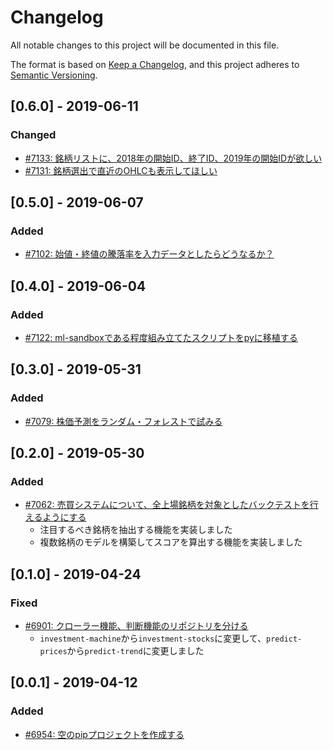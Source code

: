 # Changelog

All notable changes to this project will be documented in this file.

The format is based on [Keep a Changelog](https://keepachangelog.com/en/1.0.0/),
and this project adheres to [Semantic Versioning](https://semver.org/spec/v2.0.0.html).

## [0.6.0] - 2019-06-11

### Changed

- [#7133: 銘柄リストに、2018年の開始ID、終了ID、2019年の開始IDが欲しい](https://redmine.u6k.me/issues/7133)
- [#7131: 銘柄選出で直近のOHLCも表示してほしい](https://redmine.u6k.me/issues/7131)

## [0.5.0] - 2019-06-07

### Added

- [#7102: 始値・終値の騰落率を入力データとしたらどうなるか？](https://redmine.u6k.me/issues/7102)

## [0.4.0] - 2019-06-04

### Added

- [#7122: ml-sandboxである程度組み立てたスクリプトをpyに移植する](https://redmine.u6k.me/issues/7122)

## [0.3.0] - 2019-05-31

### Added

- [#7079: 株価予測をランダム・フォレストで試みる](https://redmine.u6k.me/issues/7079)

## [0.2.0] - 2019-05-30

### Added

- [#7062: 売買システムについて、全上場銘柄を対象としたバックテストを行えるようにする](https://redmine.u6k.me/issues/7062)
    - 注目するべき銘柄を抽出する機能を実装しました
    - 複数銘柄のモデルを構築してスコアを算出する機能を実装しました

## [0.1.0] - 2019-04-24

### Fixed

- [#6901: クローラー機能、判断機能のリポジトリを分ける](https://redmine.u6k.me/issues/6901)
    - `investment-machine`から`investment-stocks`に変更して、`predict-prices`から`predict-trend`に変更しました

## [0.0.1] - 2019-04-12

### Added

- [#6954: 空のpipプロジェクトを作成する](https://redmine.u6k.me/issues/6954)
